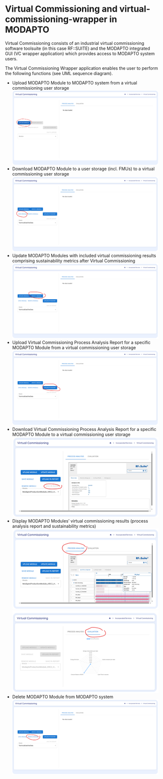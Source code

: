 # Virtual Commissioning and virtual-commissioning-wrapper in MODAPTO

Virtual Commissioning consists of an industrial virtual commissioning software toolsuite (in this case RF::SUITE) and the MODAPTO integrated GUI (VC wrapper application) which provides access to MODAPTO system users.

The Virtual Commissioning Wrapper application enables the user to perform the following functions (see UML sequence diagram).

- Upload MODAPTO Module to MODAPTO system from a virtual commissioning user storage
![Upload MODAPTO Module](images/VC_UploadModule.png)
- Download MODAPTO Module to a user storage (incl. FMUs) to a virtual commissioning user storage
![Download MODAPTO Module](images/VC_DownloadModule.png)
- Update MODAPTO Modules with included virtual commissioning results comprising sustainability metrics after Virtual Commissioning
![Update MODAPTO Module](images/VC_UpdateModule.png)
- Upload Virtual Commissioning Process Analysis Report for a specific MODAPTO Module from a virtual commissioning user storage
![Upload PA](images/VC_UploadPAReport.png)
- Download Virtual Commissioning Process Analysis Report for a specific MODAPTO Module to a virtual commissioning user storage
![Download PA](images/VC_DownloadPAReport.png)
- Display MODAPTO Modules’ virtual commissioning results (process analysis report and sustainability metrics)
![Display VC results](images/VC_PAResult.png)
![Display VC results](images/VC_Result.png)
- Delete MODAPTO Module from MODAPTO system
![Delete MODAPTO Module](images/VC_RemoveModule.png)
